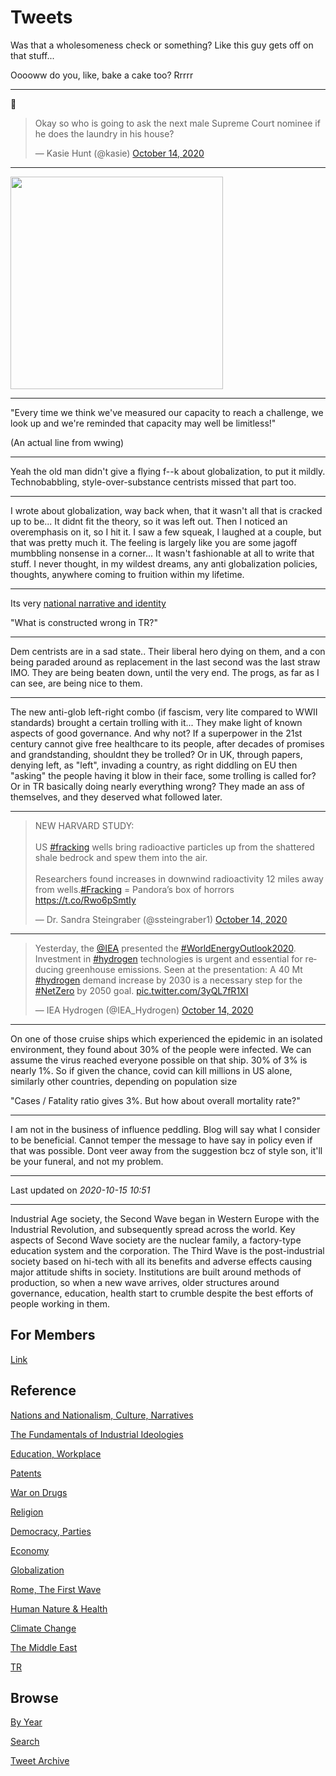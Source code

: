 # Tweets

Was that a wholesomeness check or something? Like this guy gets off on
that stuff...

Ooooww do you, like, bake a cake too? Rrrrr

---

🤨 

<blockquote class="twitter-tweet"><p lang="en" dir="ltr">Okay so who is going to ask the next male Supreme Court nominee if he does the laundry in his house?</p>&mdash; Kasie Hunt (@kasie) <a href="https://twitter.com/kasie/status/1316493936635138049?ref_src=twsrc%5Etfw">October 14, 2020</a></blockquote> <script async src="https://platform.twitter.com/widgets.js" charset="utf-8"></script>

---

<img width="340" src="https://drive.google.com/thumbnail?id=14Fl6uV19HHddajmfakTs2RfRXutp_2l4"/>

---

"Every time we think we've measured our capacity to reach a challenge,
we look up and we're reminded that capacity may well be limitless!"

(An actual line from wwing)

---

Yeah the old man didn't give a flying f--k about globalization, to put
it mildly. Technobabbling, style-over-substance centrists missed that
part too.

---

I wrote about globalization, way back when, that it wasn't all that is
cracked up to be... It didnt fit the theory, so it was left out. Then
I noticed an overemphasis on it, so I hit it. I saw a few squeak, I
laughed at a couple, but that was pretty much it. The feeling is
largely like you are some jagoff mumbbling nonsense in a corner...  It
wasn't fashionable at all to write that stuff. I never thought, in my
wildest dreams, any anti globalization policies, thoughts, anywhere
coming to fruition within my lifetime.

---

Its very [national narrative and identity](2020/04/turks-culture-national-narrative.md)

"What is constructed wrong in TR?"

---

Dem centrists are in a sad state.. Their liberal hero dying on them,
and a con being paraded around as replacement in the last second was
the last straw IMO. They are being beaten down, until the very
end. The progs, as far as I can see, are being nice to them.

---

The new anti-glob left-right combo (if fascism, very lite compared to
WWII standards) brought a certain trolling with it... They make light
of known aspects of good governance. And why not?  If a superpower in
the 21st century cannot give free healthcare to its people, after
decades of promises and grandstanding, shouldnt they be trolled? Or in
UK, through papers, denying left, as "left", invading a country, as
right diddling on EU then "asking" the people having it blow in their
face, some trolling is called for? Or in TR basically doing nearly
everything wrong? They made an ass of themselves, and they deserved
what followed later.

---

<blockquote class="twitter-tweet"><p lang="en" dir="ltr">NEW HARVARD STUDY: <br><br>US <a href="https://twitter.com/hashtag/fracking?src=hash&amp;ref_src=twsrc%5Etfw">#fracking</a> wells bring radioactive particles up from the shattered shale bedrock and spew them into the air. <br><br>Researchers found increases in downwind radioactivity 12 miles away from wells.<a href="https://twitter.com/hashtag/Fracking?src=hash&amp;ref_src=twsrc%5Etfw">#Fracking</a> = Pandora’s box of horrors <a href="https://t.co/Rwo6pSmtIy">https://t.co/Rwo6pSmtIy</a></p>&mdash; Dr. Sandra Steingraber (@ssteingraber1) <a href="https://twitter.com/ssteingraber1/status/1316358815802064896?ref_src=twsrc%5Etfw">October 14, 2020</a></blockquote> <script async src="https://platform.twitter.com/widgets.js" charset="utf-8"></script>

---

<blockquote class="twitter-tweet"><p lang="en" dir="ltr">Yesterday, the <a href="https://twitter.com/IEA?ref_src=twsrc%5Etfw">@IEA</a> presented the <a href="https://twitter.com/hashtag/WorldEnergyOutlook2020?src=hash&amp;ref_src=twsrc%5Etfw">#WorldEnergyOutlook2020</a>. Investment in <a href="https://twitter.com/hashtag/hydrogen?src=hash&amp;ref_src=twsrc%5Etfw">#hydrogen</a> technologies is urgent and essential for reducing greenhouse emissions. Seen at the presentation: A 40 Mt <a href="https://twitter.com/hashtag/hydrogen?src=hash&amp;ref_src=twsrc%5Etfw">#hydrogen</a> demand increase by 2030 is a necessary step for the <a href="https://twitter.com/hashtag/NetZero?src=hash&amp;ref_src=twsrc%5Etfw">#NetZero</a> by 2050 goal. <a href="https://t.co/3yQL7fR1XI">pic.twitter.com/3yQL7fR1XI</a></p>&mdash; IEA Hydrogen (@IEA_Hydrogen) <a href="https://twitter.com/IEA_Hydrogen/status/1316289424867700736?ref_src=twsrc%5Etfw">October 14, 2020</a></blockquote> <script async src="https://platform.twitter.com/widgets.js" charset="utf-8"></script>

---

On one of those cruise ships which experienced the epidemic in an
isolated environment, they found about 30% of the people were
infected. We can assume the virus reached everyone possible on that
ship. 30% of 3% is nearly 1%. So if given the chance, covid can kill
millions in US alone, similarly other countries, depending on
population size

"Cases / Fatality ratio gives 3%. But how about overall mortality
rate?"

---

I am not in the business of influence peddling. Blog will say what I
consider to be beneficial. Cannot temper the message to have say in
policy even if that was possible. Dont veer away from the suggestion
bcz of style son, it'll be your funeral, and not my problem.

---

Last updated on *2020-10-15 10:51*

---

Industrial Age society, the Second Wave began in Western Europe with
the Industrial Revolution, and subsequently spread across the
world. Key aspects of Second Wave society are the nuclear family, a
factory-type education system and the corporation. The Third Wave is
the post-industrial society based on hi-tech with all its benefits and
adverse effects causing major attitude shifts in society. Institutions
are built around methods of production, so when a new wave arrives,
older structures around governance, education, health start to crumble
despite the best efforts of people working in them.

## For Members

[Link](https://thirdwave-members.herokuapp.com)

## Reference

[Nations and Nationalism, Culture, Narratives](/2013/02/nations-and-nationalism.md)

[The Fundamentals of Industrial Ideologies](/2011/04/fundamentals-of-industrial-ideologies.md)

[Education, Workplace](2017/09/education-workplace.md)

[Patents](/2018/09/patents.md)

[War on Drugs](/2019/11/war-on-drugs.md)

[Religion](/2015/04/god-religion.md)

[Democracy, Parties](/2016/11/democracy.md)

[Economy](/2018/05/economy.md)

[Globalization](/2018/09/globalization.md)

[Rome, The First Wave](/2017/12/rome.md)

[Human Nature & Health](/2020/07/human-nature.md)

[Climate Change](/2018/12/climate.md)

[The Middle East](/2019/07/middleeast.md)

[TR](../tr)

## Browse

[By Year](years.md)

[Search](search.html)

[Tweet Archive](/tweets/README.md)



